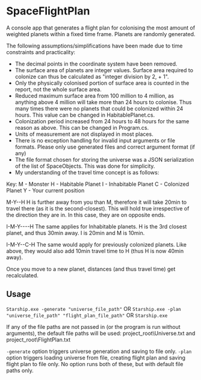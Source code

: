 # SpaceFlightPlan
A console app that generates a flight plan for colonising the most amount of weighted planets within a fixed time frame. Planets are randomly generated.

The following assumptions/simplifications have been made due to time constraints and practicality:
- The decimal points in the coordinate system have been removed.
- The surface area of planets are integer values. Surface area required to colonize can thus be calculated as "integer division by 2, + 1".
- Only the physically colonised portion of surface area is counted in the report, not the whole surface area.
- Reduced maximum surface area from 100 million to 4 million, as anything above 4 million will take more than 24 hours to colonise. Thus many times there were no planets that could be colonized within 24 hours. This value can be changed in HabitablePlanet.cs.
- Colonization period increased from 24 hours to 48 hours for the same reason as above. This can be changed in Program.cs.
- Units of measurement are not displayed in most places.
- There is no exception handling for invalid input arguments or file formats. Please only use generated files and correct argument format (if any)
- The file format chosen for storing the universe was a JSON serialization of the list of SpaceObjects. This was done for simplicity.
- My understanding of the travel time concept is as follows:

Key:
M - Monster
H - Habitable Planet
I - Inhabitable Planet
C - Colonized Planet
Y - Your current position

M-Y--H
H is further away from you than M, therefore it will take 20min to travel there (as it is the second-closest). This will hold true irrespective of the direction they are in. In this case, they are on opposite ends.

I-M-Y----H
The same applies for Inhabitable planets. H is the 3rd closest planet, and thus 30min away. I is 20min and M is 10min.

I-M-Y--C-H
The same would apply for previously colonized planets. Like above, they would also add 10min travel time to H (thus H is now 40min away).

Once you move to a new planet, distances (and thus travel time) get recalculated.


## Usage

`Starship.exe -generate "universe_file_path"`
OR
`Starship.exe -plan "universe_file_path" "flight_plan_file_path"`
OR
`Starship.exe`

If any of the file paths are not passed in (or the program is run without arguments), the default file paths will be used:
project_root\Universe.txt and
project_root\FlightPlan.txt

`-generate` option triggers universe generation and saving to file only.
`-plan`     option triggers loading universe from file, creating flight plan and saving flight plan to file only.
No option runs both of these, but with default file paths only.